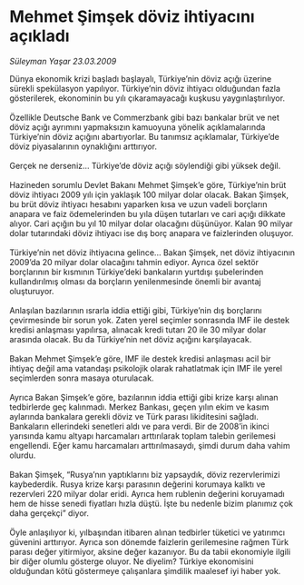 # Mehmet Şimşek döviz ihtiyacını açıkladı

*Süleyman Yaşar 23.03.2009*

<div class="taraf_structure_2col_1zq">
<div class="margen_n">



 <p>Dünya ekonomik krizi başladı başlayalı, Türkiye’nin döviz açığı üzerine sürekli spekülasyon yapılıyor. Türkiye’nin döviz ihtiyacı olduğundan fazla gösterilerek, ekonominin bu yılı çıkaramayacağı kuşkusu yaygınlaştırılıyor. <br/><br/>Özellikle Deutsche Bank ve Commerzbank gibi bazı bankalar brüt ve net döviz açığı ayrımını yapmaksızın kamuoyuna yönelik açıklamalarında Türkiye’nin döviz açığını abartıyorlar. Bu tanımsız açıklamalar, Türkiye’de döviz piyasalarının oynaklığını arttırıyor. <br/><br/>Gerçek ne derseniz... Türkiye’de döviz açığı söylendiği gibi yüksek değil. <br/><br/>Hazineden sorumlu Devlet Bakanı Mehmet Şimşek’e göre, Türkiye’nin brüt döviz ihtiyacı 2009 yılı için yaklaşık 100 milyar dolar olacak. Bakan Şimşek, bu brüt döviz ihtiyacı hesabını yaparken kısa ve uzun vadeli borçların anapara ve faiz ödemelerinden bu yıla düşen tutarları ve cari açığı dikkate alıyor. Cari açığın bu yıl 10 milyar dolar olacağını düşünüyor. Kalan 90 milyar dolar tutarındaki döviz ihtiyacı ise dış borç anapara ve faizlerinden oluşuyor. <br/><br/>Türkiye’nin net döviz ihtiyacına gelince... Bakan Şimşek, net döviz ihtiyacının 2009’da 20 milyar dolar olacağını tahmin ediyor. Ayrıca özel sektör borçlarının bir kısmının Türkiye’deki bankaların yurtdışı şubelerinden kullandırılmış olması da borçların yenilenmesinde önemli bir avantaj oluşturuyor. <br/><br/>Anlaşılan bazılarının ısrarla iddia ettiği gibi, Türkiye’nin dış borçlarını çevirmesinde bir sorun yok. Zaten yerel seçimler sonrasında IMF ile destek kredisi anlaşması yapılırsa, alınacak kredi tutarı 20 ile 30 milyar dolar arasında olacak. Bu da Türkiye’nin net döviz açığını karşılayacak. <br/><br/>Bakan Mehmet Şimşek’e göre, IMF ile destek kredisi anlaşması acil bir ihtiyaç değil ama vatandaşı psikolojik olarak rahatlatmak için IMF ile yerel seçimlerden sonra masaya oturulacak. <br/><br/>Ayrıca Bakan Şimşek’e göre, bazılarının iddia ettiği gibi krize karşı alınan tedbirlerde geç kalınmadı. Merkez Bankası, geçen yılın ekim ve kasım aylarında bankalara gerekli döviz ve Türk parası likiditesini sağladı. Bankaların ellerindeki senetleri aldı ve para verdi. Bir de 2008’in ikinci yarısında kamu altyapı harcamaları arttırılarak toplam talebin gerilemesi engellendi. Eğer kamu harcamaları arttırılmasaydı, şimdi durum daha vahim olurdu. <br/><br/>Bakan Şimşek, “Rusya’nın yaptıklarını biz yapsaydık, döviz rezervlerimizi kaybederdik. Rusya krize karşı parasının değerini korumaya kalktı ve rezervleri 220 milyar dolar eridi. Ayrıca hem rublenin değerini koruyamadı hem de hisse senedi fiyatları hızla düştü. İşte bu nedenle bizim planımız çok daha gerçekçi” diyor. <br/><br/>Öyle anlaşılıyor ki, yılbaşından itibaren alınan tedbirler tüketici ve yatırımcı güvenini arttırıyor. Ayrıca son dönemde faizlerin gerilemesine rağmen Türk parası değer yitirmiyor, aksine değer kazanıyor. Bu da tabii ekonomiyle ilgili bir diğer olumlu gösterge oluyor. Ne diyelim? Türkiye ekonomisini olduğundan kötü göstermeye çalışanlara şimdilik maalesef iyi haber yok.</p>

<br/>


<div id="taraf_not">
</div>

</div>


</div>
